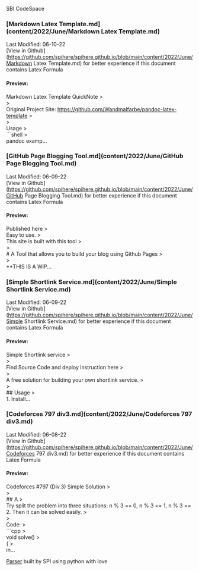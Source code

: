 SBI CodeSpace
### [Markdown Latex Template.md](content/2022/June/Markdown Latex Template.md) 
Last Modified: 06-10-22<br>[View in Github](https://github.com/spihere/spihere.github.io/blob/main/content/2022/June/Markdown Latex Template.md) for better experience if this document contains Latex Formula
#### Preview: 

Markdown Latex Template QuickNote > <br> > <br>Original Project Site: https://github.com/Wandmalfarbe/pandoc-latex-template > <br> > <br>Usage > <br>```shell > <br>pandoc examp...
### [GitHub Page Blogging Tool.md](content/2022/June/GitHub Page Blogging Tool.md) 
Last Modified: 06-09-22<br>[View in Github](https://github.com/spihere/spihere.github.io/blob/main/content/2022/June/GitHub Page Blogging Tool.md) for better experience if this document contains Latex Formula
#### Preview: 

Published here > <br>Easy to use. > <br>This site is built with this tool > <br> > <br># A Tool that allows you to build your blog using Github Pages > <br> > <br>**THIS IS A WIP...
### [Simple Shortlink Service.md](content/2022/June/Simple Shortlink Service.md) 
Last Modified: 06-09-22<br>[View in Github](https://github.com/spihere/spihere.github.io/blob/main/content/2022/June/Simple Shortlink Service.md) for better experience if this document contains Latex Formula
#### Preview: 

Simple Shortlink service > <br> > <br>Find Source Code and deploy instruction here > <br> > <br>A free solution for building your own shortlink service. > <br> > <br>## Usage > <br>1. Install...
### [Codeforces 797 div3.md](content/2022/June/Codeforces 797 div3.md) 
Last Modified: 06-08-22<br>[View in Github](https://github.com/spihere/spihere.github.io/blob/main/content/2022/June/Codeforces 797 div3.md) for better experience if this document contains Latex Formula
#### Preview: 

Codeforces #797 (Div.3) Simple Solution > <br> > <br>## A > <br>Try split the problem into three situations: n % 3 == 0, n % 3 == 1, n % 3 == 2. Then it can be solved easily. > <br> > <br>Code: > <br>```cpp > <br>void solve() > <br>{ > <br>    in...

[Parser](https://github.com/sbihere/) built by SPI using python with love

